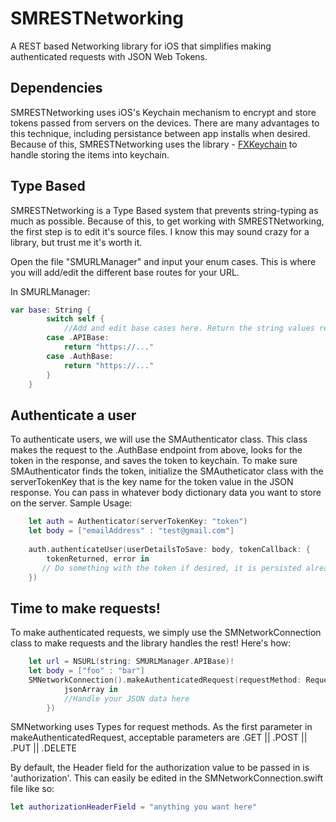 # SMRESTNetworking
A REST based Networking library for iOS that simplifies making authenticated requests with JSON Web Tokens. 

## Dependencies
SMRESTNetworking uses iOS's Keychain mechanism to encrypt and store tokens passed from servers on the devices. There are many advantages to this technique, including persistance between app installs when desired. Because of this, SMRESTNetworking uses the library - [FXKeychain](https://github.com/nicklockwood/FXKeychain) to handle storing the items into keychain.

## Type Based
SMRESTNetworking is a Type Based system that prevents string-typing as much as possible. Because of this, to get working with SMRESTNetworking, the first step is to edit it's source files. I know this may sound crazy for a library, but trust me it's worth it.

Open the file "SMURLManager" and input your enum cases. This is where you will add/edit the different base routes for your URL.

In SMURLManager:

```swift
var base: String {
        switch self {
            //Add and edit base cases here. Return the string values representing the base URL's. This example shows an APIBase and an AuthBase, where the AuthBase is used to authenticate a user and receive a token, and the APIBase is used to send authenticated requests.
        case .APIBase:
            return "https://..."
        case .AuthBase:
            return "https://..."
        }
    }
```

## Authenticate a user
To authenticate users, we will use the SMAuthenticator class. This class makes the request to the .AuthBase endpoint from above, looks for the token in the response, and saves the token to keychain. To make sure SMAuthenticator finds the token, initialize the SMAutheticator class with the serverTokenKey that is the key name for the token value in the JSON response.
You can pass in whatever body dictionary data you want to store on the server.
Sample Usage:
```swift
    let auth = Authenticator(serverTokenKey: "token")
    let body = ["emailAddress" : "test@gmail.com"]
 
    auth.authenticateUser(userDetailsToSave: body, tokenCallback: {
        tokenReturned, error in
       // Do something with the token if desired, it is persisted already using the SMTokenManager class
    })
```

## Time to make requests!
To make authenticated requests, we simply use the SMNetworkConnection class to make requests and the library handles the rest! Here's how:
```swift
    let url = NSURL(string: SMURLManager.APIBase)!
    let body = ["foo" : "bar"]
    SMNetworkConnection().makeAuthenticatedRequest(requestMethod: RequestMethod.POST, requestURL: url, bodyDictionary: body, returnedJSON: {
            jsonArray in 
            //Handle your JSON data here
        })
```

SMNetworking uses Types for request methods. As the first parameter in makeAuthenticatedRequest, acceptable parameters are .GET || .POST || .PUT || .DELETE

By default, the Header field for the authorization value to be passed in is 'authorization'. This can easily be edited in the SMNetworkConnection.swift file like so:
```swift
let authorizationHeaderField = "anything you want here"
```
